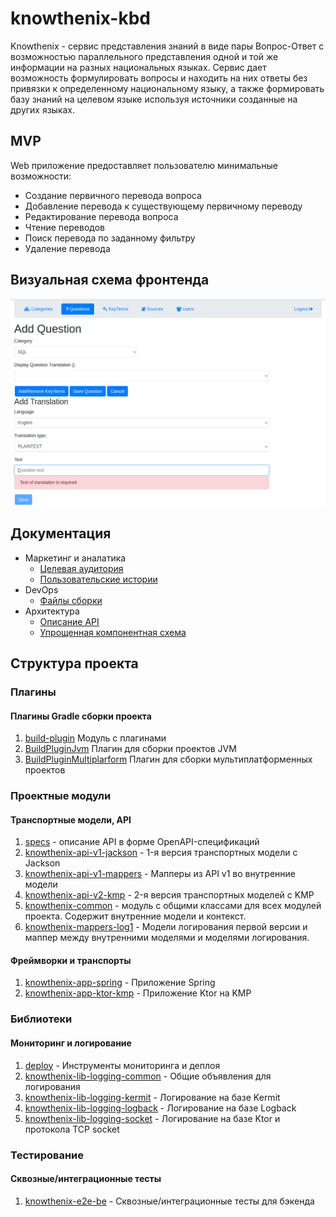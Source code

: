# knowthenix-kbd

Knowthenix - сервис представления знаний в виде пары Вопрос-Ответ c возможностью
параллельного представления одной и той же информации на разных национальных языках.
Сервис дает возможность формулировать вопросы и находить на них ответы без привязки к определенному национальному языку,
а также формировать базу знаний на целевом языке используя источники созданные на других языках.

## MVP

Web приложение предоставляет пользователю минимальные возможности:
* Создание первичного перевода вопроса
* Добавление перевода к существующему первичному переводу
* Редактирование перевода вопроса
* Чтение переводов 
* Поиск перевода по заданному фильтру
* Удаление перевода

## Визуальная схема фронтенда

![Экран добавления Translation](docs/biz/images/Add_Question_Screen.png)

## Документация

* Маркетинг и аналатика
  * [Целевая аудитория](docs/biz/01-target-audience.md)
  * [Пользовательские истории](docs/biz/02-bizreq.md)
* DevOps
  * [Файлы сборки](./deploy)
* Архитектура
  * [Описание API](docs/architecture/api.md)
  * [Упрощенная компонентная схема](docs/architecture/arch.md)

## Структура проекта

### Плагины

#### Плагины Gradle сборки проекта

1. [build-plugin](build-plugin) Модуль с плагинами
2. [BuildPluginJvm](build-plugin/src/main/kotlin/BuildPluginJvm.kt) Плагин для сборки проектов JVM
3. [BuildPluginMultiplarform](build-plugin/src/main/kotlin/BuildPluginMultiplatform.kt) Плагин для сборки
   мультиплатформенных проектов

### Проектные модули

#### Транспортные модели, API

1. [specs](specs) - описание API в форме OpenAPI-спецификаций
2. [knowthenix-api-v1-jackson](knowthenix-be/knowthenix-api-v1-jackson) - 1-я версия транспортных модели с Jackson
3. [knowthenix-api-v1-mappers](knowthenix-be/knowthenix-api-v1-mappers) - Мапперы из API v1 во внутренние модели
4. [knowthenix-api-v2-kmp](knowthenix-be/knowthenix-api-v2-kmp) - 2-я версия транспортных моделей с KMP
5. [knowthenix-common](knowthenix-be/knowthenix-common) - модуль с общими классами для всех модулей проекта.
   Содержит внутренние модели и контекст.
6. [knowthenix-mappers-log1](knowthenix-be/knowthenix-api-log1) - Модели логирования первой версии и маппер между
   внутренними моделями и моделями логирования.

#### Фреймворки и транспорты
1. [knowthenix-app-spring](knowthenix-be/knowthenix-app-spring) - Приложение Spring
2. [knowthenix-app-ktor-kmp](knowthenix-be/knowthenix-app-ktor-kmp) - Приложение Ktor на KMP

### Библиотеки

#### Мониторинг и логирование

1. [deploy](deploy) - Инструменты мониторинга и деплоя
2. [knowthenix-lib-logging-common](knowthenix-libs/knowthenix-lib-logging-common) - Общие объявления для
   логирования
3. [knowthenix-lib-logging-kermit](knowthenix-libs/knowthenix-lib-logging-kermit) - Логирование на базе Kermit
4. [knowthenix-lib-logging-logback](knowthenix-libs/knowthenix-lib-logging-logback) - Логирование на базе Logback
5. [knowthenix-lib-logging-socket](knowthenix-libs/knowthenix-lib-logging-socket) - Логирование на базе Ktor и 
   протокола TCP socket

### Тестирование

#### Сквозные/интеграционные тесты

1. [knowthenix-e2e-be](knowthenix-tests/knowthenix-e2e-be) - Сквозные/интеграционные тесты для бэкенда
